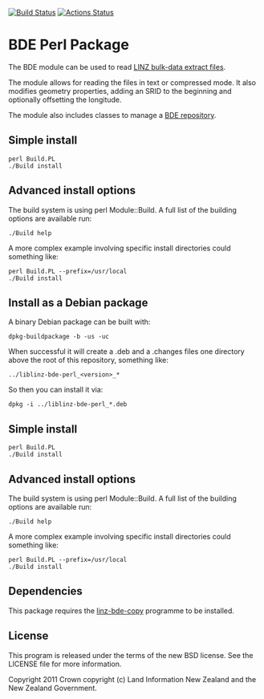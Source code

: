 [![Build Status](https://travis-ci.org/linz/linz-bde-perl.svg?branch=master)](https://travis-ci.org/linz/linz-bde-perl)
[![Actions Status](https://github.com/linz/linz-bde-perl/workflows/test/badge.svg?branch=master)](https://github.com/linz/linz-bde-perl/actions)

# BDE Perl Package

The BDE module can be used to read [LINZ bulk-data extract files](docs/BDE.md).

The module allows for reading the files in text or compressed mode. 
It also modifies geometry properties, adding an SRID to the beginning and
optionally offsetting the longitude.

The module also includes classes to manage a [BDE repository](docs/BDE_repository.md).

## Simple install

```shell
perl Build.PL
./Build install
```

## Advanced install options

The build system is using perl Module::Build. A full list of the building
options are available run:

```shell
./Build help
```

A more complex example involving specific install directories could something
like:

```shell
perl Build.PL --prefix=/usr/local
./Build install
```

## Install as a Debian package

A binary Debian package can be built with:

    dpkg-buildpackage -b -us -uc

When successful it will create a .deb and a .changes files one directory
above the root of this repository, something like:

    ../liblinz-bde-perl_<version>_*

So then you can install it via:

    dpkg -i ../liblinz-bde-perl_*.deb


## Simple install

```shell
perl Build.PL
./Build install
```

## Advanced install options

The build system is using perl Module::Build. A full list of the building
options are available run:

```shell
./Build help
```

A more complex example involving specific install directories could something
like:

```shell
perl Build.PL --prefix=/usr/local
./Build install
```

## Dependencies

This package requires the [linz-bde-copy](https://github.com/linz/linz-bde-copy)
programme to be installed.


## License

This program is released under the terms of the new BSD license. See the 
LICENSE file for more information.

Copyright 2011 Crown copyright (c) Land Information New Zealand and the New
Zealand Government.
